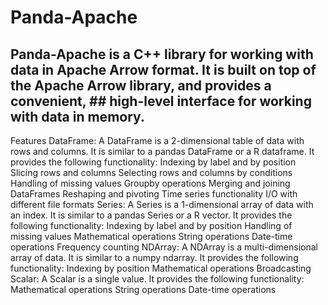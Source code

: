# Panda-Apache
## Panda-Apache is a C++ library for working with data in Apache Arrow format. It is built on top of the Apache Arrow library, and provides a convenient, ## high-level interface for working with data in memory.

Features
DataFrame: A DataFrame is a 2-dimensional table of data with rows and columns. It is similar to a pandas DataFrame or a R dataframe. It provides the following functionality:
Indexing by label and by position
Slicing rows and columns
Selecting rows and columns by conditions
Handling of missing values
Groupby operations
Merging and joining DataFrames
Reshaping and pivoting
Time series functionality
I/O with different file formats
Series: A Series is a 1-dimensional array of data with an index. It is similar to a pandas Series or a R vector. It provides the following functionality:
Indexing by label and by position
Handling of missing values
Mathematical operations
String operations
Date-time operations
Frequency counting
NDArray: A NDArray is a multi-dimensional array of data. It is similar to a numpy ndarray. It provides the following functionality:
Indexing by position
Mathematical operations
Broadcasting
Scalar: A Scalar is a single value. It provides the following functionality:
Mathematical operations
String operations
Date-time operations
